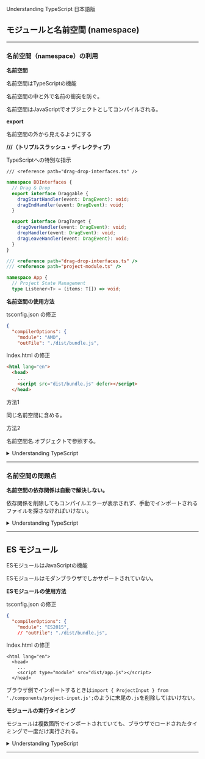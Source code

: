 Understanding TypeScript 日本語版

## モジュールと名前空間 (namespace)

---
### 名前空間（namespace）の利用

**名前空間**

名前空間はTypeScriptの機能

名前空間の中と外で名前の衝突を防ぐ。

名前空間はJavaScriptでオブジェクトとしてコンパイルされる。



**export**

名前空間の外から見えるようにする



**///（トリプルスラッシュ・ディレクティブ）**

TypeScriptへの特別な指示

`/// <reference path="drag-drop-interfaces.ts" />`









```typescript
namespace DDInterfaces {
  // Drag & Drop
  export interface Draggable {
    dragStartHandler(event: DragEvent): void;
    dragEndHandler(event: DragEvent): void;
  }

  export interface DragTarget {
    dragOverHandler(event: DragEvent): void;
    dropHandler(event: DragEvent): void;
    dragLeaveHandler(event: DragEvent): void;
  }
}
```



```typescript
/// <reference path="drag-drop-interfaces.ts" />
/// <reference path="project-module.ts" />

namespace App {
  // Project State Management
  type Listener<T> = (items: T[]) => void;

```



**名前空間の使用方法**

tsconfig.json の修正

```json
{
  "compilerOptions": {
    "module": "AMD",
    "outFile": "./dist/bundle.js",
```



Index.html の修正

```html
<html lang="en">
  <head>
    ...
    <script src="dist/bundle.js" defer></script>
  </head>
```









方法1

同じ名前空間に含める。



方法2

名前空間名.オブジェクトで参照する。



<details><summary>Understanding TypeScript</summary>
  ・セクション10: モジュールと名前空間 (namespace)<br>
  &emsp;&emsp;142. 名前空間の利用<br>
  &emsp;&emsp;143. ファイルとフォルダの整理<br>
</details>

---

### 名前空間の問題点

**名前空間の依存関係は自動で解決しない。**

依存関係を削除してもコンパイルエラーが表示されず、手動でインポートされるファイルを探さなければいけない。



<details><summary>Understanding TypeScript</summary>
  ・セクション10: モジュールと名前空間 (namespace)<br>
  &emsp;&emsp;144. 名前空間の問題点<br>
</details>

---

## ES モジュール

ESモジュールはJavaScriptの機能

ESモジュールはモダンブラウザでしかサポートされていない。







**ESモジュールの使用方法**



tsconfig.json の修正

```json
{
  "compilerOptions": {
    "module": "ES2015",
    // "outFile": "./dist/bundle.js",
```



Index.html の修正

```
<html lang="en">
  <head>
    ...
    <script type="module" src="dist/app.js"></script>
  </head>
```



ブラウザ側でインポートするときは`import { ProjectInput } from './components/project-input.js';`のように末尾の`.js`を削除してはいけない。





**モジュールの実行タイミング**

モジュールは複数箇所でインポートされていても、ブラウザでロードされたタイミングで一度だけ実行される。





<details><summary>Understanding TypeScript</summary>
  ・セクション10: モジュールと名前空間 (namespace)<br>
  &emsp;&emsp;146. ESモジュールの利用<br>
  &emsp;&emsp;147. インポート & エクスポート構文のバリエーション<br>
  &emsp;&emsp;148. モジュールのコードが実行されるタイミング<br>
</details>

---


